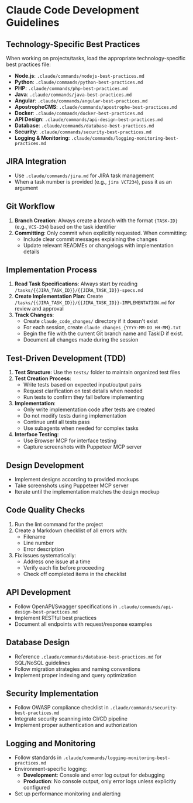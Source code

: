 # Claude Code Development Guidelines

## Technology-Specific Best Practices

When working on projects/tasks, load the appropriate technology-specific best practices file:
- **Node.js**: `.claude/commands/nodejs-best-practices.md`
- **Python**: `.claude/commands/python-best-practices.md`
- **PHP**: `.claude/commands/php-best-practices.md`
- **Java**: `.claude/commands/java-best-practices.md`
- **Angular**: `.claude/commands/angular-best-practices.md`
- **ApostropheCMS**: `.claude/commands/apostrophe-best-practices.md`
- **Docker**: `.claude/commands/docker-best-practices.md`
- **API Design**: `.claude/commands/api-design-best-practices.md`
- **Database**: `.claude/commands/database-best-practices.md`
- **Security**: `.claude/commands/security-best-practices.md`
- **Logging & Monitoring**: `.claude/commands/logging-monitoring-best-practices.md`

## JIRA Integration

- Use `.claude/commands/jira.md` for JIRA task management
- When a task number is provided (e.g., `jira VCT234`), pass it as an argument

## Git Workflow

1. **Branch Creation**: Always create a branch with the format `{TASK-ID}` (e.g., `VCS-234`) based on the task identifier
2. **Committing**: Only commit when explicitly requested. When committing:
   - Include clear commit messages explaining the changes
   - Update relevant READMEs or changelogs with implementation details

## Implementation Process

1. **Read Task Specifications**: Always start by reading `/tasks/{{JIRA_TASK_ID}}/{{JIRA_TASK_ID}}-specs.md`
2. **Create Implementation Plan**: Create `/tasks/{{JIRA_TASK_ID}}/{{JIRA_TASK_ID}}-IMPLEMENTATION.md` for review and approval
3. **Track Changes**: 
   - Create `claude_code_changes/` directory if it doesn't exist
   - For each session, create `claude_changes_{YYYY-MM-DD_HH-MM}.txt`
   - Begin the file with the current Git branch name and TaskID if exist.
   - Document all changes made during the session

## Test-Driven Development (TDD)

1. **Test Structure**: Use the `tests/` folder to maintain organized test files
2. **Test Creation Process**:
   - Write tests based on expected input/output pairs
   - Request clarification on test details when needed
   - Run tests to confirm they fail before implementing
3. **Implementation**:
   - Only write implementation code after tests are created
   - Do not modify tests during implementation
   - Continue until all tests pass
   - Use subagents when needed for complex tasks
4. **Interface Testing**:
   - Use Browser MCP for interface testing
   - Capture screenshots with Puppeteer MCP server

## Design Development

- Implement designs according to provided mockups
- Take screenshots using Puppeteer MCP server
- Iterate until the implementation matches the design mockup

## Code Quality Checks

1. Run the lint command for the project
2. Create a Markdown checklist of all errors with:
   - Filename
   - Line number
   - Error description
3. Fix issues systematically:
   - Address one issue at a time
   - Verify each fix before proceeding
   - Check off completed items in the checklist

## API Development

- Follow OpenAPI/Swagger specifications in `.claude/commands/api-design-best-practices.md`
- Implement RESTful best practices
- Document all endpoints with request/response examples

## Database Design

- Reference `.claude/commands/database-best-practices.md` for SQL/NoSQL guidelines
- Follow migration strategies and naming conventions
- Implement proper indexing and query optimization

## Security Implementation

- Follow OWASP compliance checklist in `.claude/commands/security-best-practices.md`
- Integrate security scanning into CI/CD pipeline
- Implement proper authentication and authorization

## Logging and Monitoring

- Follow standards in `.claude/commands/logging-monitoring-best-practices.md`
- Environment-specific logging:
  - **Development**: Console and error log output for debugging
  - **Production**: No console output, only error logs unless explicitly configured
- Set up performance monitoring and alerting
